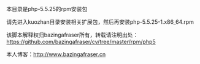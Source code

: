 本目录是php-5.5.25的rpm安装包


请先进入kuozhan目录安装相关扩展包，然后再安装php-5.5.25-1.x86_64.rpm



该脚本解释权归bazingafraser所有，转载请注明出处：https://github.com/bazingafraser/cv/tree/master/rpm/php5

本人博客：http://www.bazingafraser.cn
